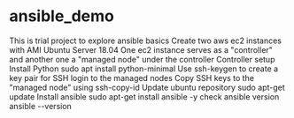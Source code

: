 # ansible_demo
This is trial project to explore ansible basics
Create two aws ec2 instances with AMI Ubuntu Server 18.04
One ec2 instance serves as a "controller" and another one a "managed node" under the controller
Controller setup 
Install Python 
sudo apt install python-minimal	
Use ssh-keygen to create a key pair for SSH login to the managed nodes
Copy SSH keys to the "managed node" using  ssh-copy-id 
Update ubuntu repository sudo apt-get update
Install ansible sudo apt-get install ansible -y
check ansible version ansible --version

